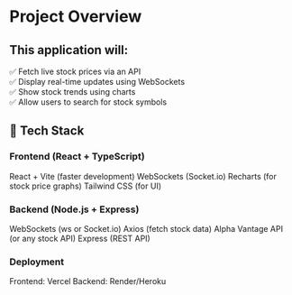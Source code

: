  # Project Overview
## This application will:
✅ Fetch live stock prices via an API <br/>
✅ Display real-time updates using WebSockets  <br/>
✅ Show stock trends using charts <br/>
✅ Allow users to search for stock symbols <br/>

## 🚀 Tech Stack
### Frontend (React + TypeScript)
React + Vite (faster development)
WebSockets (Socket.io)
Recharts (for stock price graphs)
Tailwind CSS (for UI)
### Backend (Node.js + Express)
WebSockets (ws or Socket.io)
Axios (fetch stock data)
Alpha Vantage API (or any stock API)
Express (REST API)
### Deployment
Frontend: Vercel
Backend: Render/Heroku
